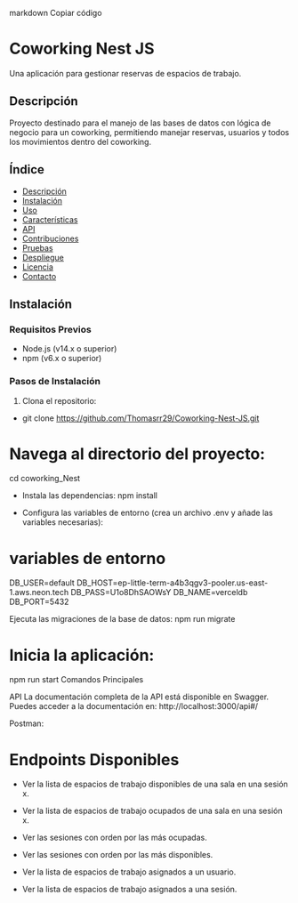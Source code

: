 markdown
Copiar código
# Coworking Nest JS

Una aplicación para gestionar reservas de espacios de trabajo.

## Descripción

Proyecto destinado para el manejo de las bases de datos con lógica de negocio para un coworking, permitiendo manejar reservas, usuarios y todos los movimientos dentro del coworking.

## Índice

- [Descripción](#descripción)
- [Instalación](#instalación)
- [Uso](#uso)
- [Características](#características)
- [API](#api)
- [Contribuciones](#contribuciones)
- [Pruebas](#pruebas)
- [Despliegue](#despliegue)
- [Licencia](#licencia)
- [Contacto](#contacto)

## Instalación

### Requisitos Previos

- Node.js (v14.x o superior)
- npm (v6.x o superior)

### Pasos de Instalación

1. Clona el repositorio:

  - git clone https://github.com/Thomasrr29/Coworking-Nest-JS.git


# Navega al directorio del proyecto:
cd coworking_Nest

- Instala las dependencias:
npm install

- Configura las variables de entorno (crea un archivo .env y añade las variables necesarias):

# variables de entorno  

DB_USER=default
DB_HOST=ep-little-term-a4b3qgv3-pooler.us-east-1.aws.neon.tech
DB_PASS=U1o8DhSAOWsY
DB_NAME=verceldb
DB_PORT=5432


Ejecuta las migraciones de la base de datos:
npm run migrate


# Inicia la aplicación:
npm run start
Comandos Principales

API
La documentación completa de la API está disponible en Swagger. Puedes acceder a la documentación en:
http://localhost:3000/api#/

Postman: 


# Endpoints Disponibles
- Ver la lista de espacios de trabajo disponibles de una sala en una sesión x.

- Ver la lista de espacios de trabajo ocupados de una sala en una sesión x.

- Ver las sesiones con orden por las más ocupadas.

- Ver las sesiones con orden por las más disponibles.

- Ver la lista de espacios de trabajo asignados a un usuario.

- Ver la lista de espacios de trabajo asignados a una sesión.